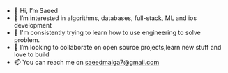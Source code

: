 - 👋 Hi, I’m Saeed
- 👀 I’m interested in algorithms, databases, full-stack, ML and ios development
- 🌱 I'm consistently trying to learn how to use engineering to solve problem.
- 💞️ I’m looking to collaborate on open source projects,learn new stuff and love to build
- 📫 You can reach me on
  saeedmaiga7@gmail.com
  

<!---
Saeedmaiga/Saeedmaiga is a ✨ special ✨ repository because its `README.md` (this file) appears on your GitHub profile.
You can click the Preview link to take a look at your changes.
--->
